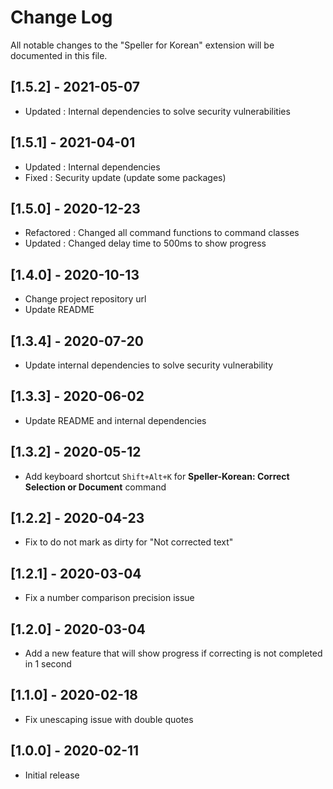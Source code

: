 # Change Log

All notable changes to the "Speller for Korean" extension will be documented in this file.

## [1.5.2] - 2021-05-07

- Updated : Internal dependencies to solve security vulnerabilities

## [1.5.1] - 2021-04-01

- Updated : Internal dependencies
- Fixed : Security update (update some packages)

## [1.5.0] - 2020-12-23

- Refactored : Changed all command functions to command classes
- Updated : Changed delay time to 500ms to show progress

## [1.4.0] - 2020-10-13

- Change project repository url
- Update README

## [1.3.4] - 2020-07-20

- Update internal dependencies to solve security vulnerability

## [1.3.3] - 2020-06-02

- Update README and internal dependencies

## [1.3.2] - 2020-05-12

- Add keyboard shortcut `Shift+Alt+K` for **Speller-Korean: Correct Selection or Document** command

## [1.2.2] - 2020-04-23

- Fix to do not mark as dirty for "Not corrected text"

## [1.2.1] - 2020-03-04

- Fix a number comparison precision issue

## [1.2.0] - 2020-03-04

- Add a new feature that will show progress if correcting is not completed in 1 second

## [1.1.0] - 2020-02-18

- Fix unescaping issue with double quotes

## [1.0.0] - 2020-02-11

- Initial release
